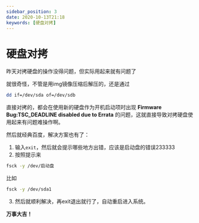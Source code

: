 ```yaml
---
sidebar_position: 3
date: 2020-10-13T21:18
keywords: [硬盘对拷]
---
```

# 硬盘对拷
 
昨天对拷硬盘的操作没得问题，但实际用起来就有问题了  

就很奇怪，不管是用img镜像压缩后解压的，还是通过
```sh
dd if=/dev/sda of=/dev/sdb
```
直接对拷的，都会在使用新的硬盘作为开机启动项时出现 **Firmware Bug:TSC_DEADLINE disabled due to Errata** 的问题，这就直接导致对拷硬盘使用起来有问题难操作啊。  

然后就经典百度，解决方案也有了：  
1. 输入`exit`，然后就会提示哪些地方出错，应该是启动盘的错误233333  
2. 按照提示来
```sh
fsck -y /dev/启动盘
```
比如
```sh
fsck -y /dev/sda1
```
3. 然后就顺利解决，再exit退出就行了，自动重启进入系统。  

**万事大吉！**  